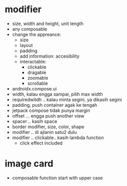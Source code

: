 # modifier
- size, width and height, unit length
- any composable
- change the appreance:
    - size
    - layout
    - padding
    - add information: accesibility
    - interactable:
        - clickable
        - dragable
        - zoomable
        - scrollable
- androidx.compose.ui
- width, kalau engga sampai, pilih max width
- requiredwitdh .. kalau minta segini, ya dikasih segini
- padding, push container agak ke tengah
- jetpack compose tidak punya margin
- offset ... engga push another view
- spacer .. kasih space
- border modifier, size, color, shape
- modifier .. di ajlanin satu2 dulu
- modifier .. clickable.. kasih lambda function
    - click effect included

# image card
- composable function start with upper case
